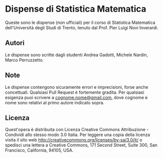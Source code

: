Dispense di Statistica Matematica
=================================

Queste sono le dispense (non ufficiali) per il corso di Statistica Matematica dell'Università degli Studi di Trento, tenuto dal Prof. Pier Luigi Novi Inverardi.


Autori
------

Le dispense sono scritte dagli studenti Andrea Gadotti, Michele Nardin, Marco Perruzzetto.


Note
----

Le dispense contengono sicuramente errori e imprecisioni, forse anche concettuali. Qualsiasi Pull Request è fortemente gradita.
Per qualsiasi esigenza puoi scrivere a cognome.nome@gmail.com, dove cognome e nome sono relativi al primo autore indicato sopra.


Licenza
-------

Quest'opera è distribuita con Licenza Creative Commons Attribuzione - Condividi allo stesso modo 3.0 Italia.
Per leggere una copia della licenza visita il sito web http://creativecommons.org/licenses/by-sa/3.0/it/ o spedisci una lettera a Creative Commons, 171 Second
Street, Suite 300, San Francisco, California, 94105, USA.
